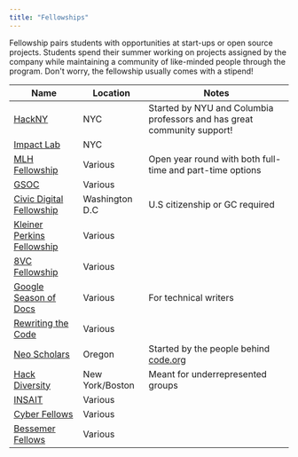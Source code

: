 ```yaml
---
title: "Fellowships"
---
```


Fellowship pairs students with opportunities at start-ups or open source projects. Students spend their summer working on projects assigned by the company while maintaining a community of like-minded people through the program. Don't worry, the fellowship usually comes with a stipend!

| Name                                                                                                      | Location        | Notes                                                                   |
| --------------------------------------------------------------------------------------------------------- | --------------- | ----------------------------------------------------------------------- |
| [HackNY](https://hackny.org/)                                                                             | NYC             | Started by NYU and Columbia professors and has great community support! |
| [Impact Lab](https://www.impactlabs.io/fellowship)                                                        | NYC             |                                                                         |
| [MLH Fellowship](https://fellowship.mlh.io/)                                                              | Various         | Open year round with both full-time and part-time options               |
| [GSOC](https://summerofcode.withgoogle.com/)                                                              | Various         |                                                                         |
| [Civic Digital Fellowship](https://www.codingitforward.com/civic-digital-fellowship)                      | Washington D.C  | U.S citizenship or GC required                                          |
| [Kleiner Perkins Fellowship](https://fellows.kleinerperkins.com/)                                         | Various         |                                                                         |
| [8VC Fellowship](https://www.8vcfellowship.com/)                                                          | Various         |                                                                         |
| [Google Season of Docs](https://developers.google.com/season-of-docs)                                     | Various         | For technical writers                                                   |
| [Rewriting the Code](https://teamrtc.org/signup)                                                          | Various         |                                                                         |
| [Neo Scholars](https://neo.com/scholars#!)                                                                | Oregon          | Started by the people behind [code.org](https://code.org/)              |
| [Hack Diversity](https://www.hackdiversity.com/become-a-fellow)                                           | New York/Boston | Meant for underrepresented groups                                       |
| [INSAIT](https://insait.ai/surf/)                                                                         | Various         |                                                                         |
| [Cyber Fellows](https://engineering.nyu.edu/academics/programs/cybersecurity-ms-online/nyu-cyber-fellows) | Various         |                                                                         |
| [Bessemer Fellows](https://www.bvp.com/bessemer-fellows)                                                  | Various         |                                                                         |
